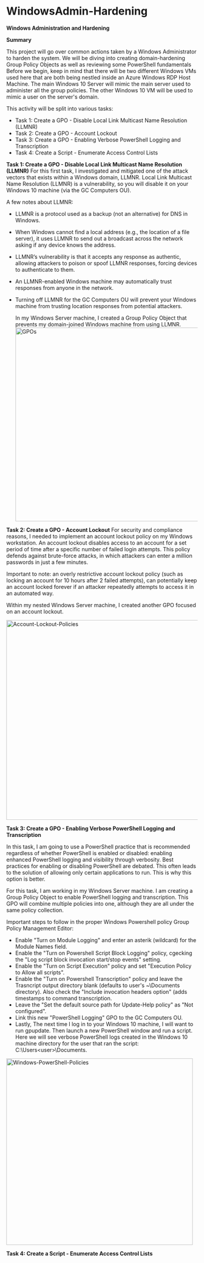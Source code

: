 # WindowsAdmin-Hardening
**Windows Administration and Hardening**


**Summary**

This project will go over common actions taken by a Windows Administrator to harden the system. We will be diving into creating domain-hardening Group Policy Objects as well as reviewing some PowerShell fundamentals Before we begin, keep in mind that there will be two different Windows VMs used here that are both being nestled inside an Azure Windows RDP Host Machine. The main Windows 10 Server will mimic the main server used to administer all the group policies. The other Windows 10 VM will be used to mimic a user on the server's domain. 

This activity will be split into various tasks: 
   - Task 1: Create a GPO - Disable Local Link Multicast Name Resolution (LLMNR)
   - Task 2: Create a GPO - Account Lockout
   - Task 3: Create a GPO - Enabling Verbose PowerShell Logging and Transcription
   - Task 4: Create a Script - Enumerate Access Control Lists


**Task 1: Create a GPO - Disable Local Link Multicast Name Resolution (LLMNR)**
   For this first task, I investigated and mitigated one of the attack vectors that exists within a Windows domain, LLMNR.
   Local Link Multicast Name Resolution (LLMNR) is a vulnerability, so you will disable it on your Windows 10 machine (via the GC Computers OU).

A few notes about LLMNR:
- LLMNR is a protocol used as a backup (not an alternative) for DNS in Windows.
- When Windows cannot find a local address (e.g., the location of a file server), it uses LLMNR to send out a broadcast across the network asking if any device knows the address.
- LLMNR’s vulnerability is that it accepts any response as authentic, allowing attackers to poison or spoof LLMNR responses, forcing devices to authenticate to them.
- An LLMNR-enabled Windows machine may automatically trust responses from anyone in the network.
- Turning off LLMNR for the GC Computers OU will prevent your Windows machine from trusting location responses from potential attackers.

  In my Windows Server machine, I created a Group Policy Object that prevents my domain-joined Windows machine from using LLMNR.
  <img width="510" alt="GPOs" src="https://github.com/user-attachments/assets/7bf260bc-696e-4143-9125-3bb087b8e9ea">


**Task 2: Create a GPO - Account Lockout**
For security and compliance reasons, I needed to implement an account lockout policy on my Windows workstation. An account lockout disables access to an account for a set period of time after a specific number of failed login attempts. This policy defends against brute-force attacks, in which attackers can enter a million passwords in just a few minutes.

Important to note: an overly restrictive account lockout policy (such as locking an account for 10 hours after 2 failed attempts), can potentially keep an account locked forever if an attacker repeatedly attempts to access it in an automated way.

Within my nested Windows Server machine, I created another GPO focused on an account lockout. 

<img width="526" alt="Account-Lockout-Policies" src="https://github.com/user-attachments/assets/617bb224-7a32-437d-ab7c-29d1f9c4c8f5">


**Task 3: Create a GPO - Enabling Verbose PowerShell Logging and Transcription**

In this task, I am going to use a PowerShell practice that is recommended regardless of whether PowerShell is enabled or disabled: enabling enhanced PowerShell logging and visibility through verbosity. Best practices for enabling or disabling PowerShell are debated. This often leads to the solution of allowing only certain applications to run. This is why this option is better. 

For this task, I am working in my Windows Server machine. I am creating a Group Policy Object to enable PowerShell logging and transcription. This GPO will combine multiple policies into one, although they are all under the same policy collection.

Important steps to follow in the proper Windows Powershell policy Group Policy Management Editor:
  - Enable "Turn on Module Logging" and enter an asterik (wildcard) for the Module Names field.
  - Enable the "Turn on Powershell Script Block Logging" policy, cgecking the "Log script block invocation start/stop events" setting.
  - Enable the "Turn on Script Execution" policy and set "Execution Policy to Allow all scripts".
  - Enable the "Turn on Powershell Transcription" policy and leave the Trasncript output directory blank (defaults to user's ~\Documents directory). Also check the "Include invocation headers option" (adds timestamps to command transcription.
  - Leave the "Set the default source path for Update-Help policy" as "Not configured".
  - Link this new "PowerShell Logging" GPO to the GC Computers OU.
  - Lastly, The next time I log in to your Windows 10 machine, I will want to run gpupdate. Then launch a new PowerShell window and run a script. Here we will see verbose PowerShell logs created in the Windows 10 machine directory for the user that ran the script: C:\Users&lt;user&gt;\Documents.
    
<img width="491" alt="Windows-PowerShell-Policies" src="https://github.com/user-attachments/assets/eef35276-72e1-409b-b263-998ea36da557">



**Task 4: Create a Script - Enumerate Access Control Lists**






